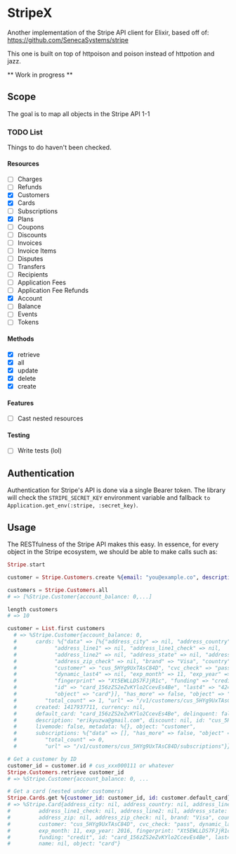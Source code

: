 # StripeX

Another implementation of the Stripe API client for Elixir, based off of: https://github.com/SenecaSystems/stripe

This one is built on top of httpoison and poison instead of httpotion and jazz.

** Work in progress **

## Scope

The goal is to map all objects in the Stripe API 1-1

### TODO List
Things to do haven't been checked.

#### Resources

- [ ] Charges
- [ ] Refunds
- [x] Customers
- [x] Cards
- [ ] Subscriptions
- [x] Plans
- [ ] Coupons
- [ ] Discounts
- [ ] Invoices
- [ ] Invoice Items
- [ ] Disputes
- [ ] Transfers
- [ ] Recipients
- [ ] Application Fees
- [ ] Application Fee Refunds
- [x] Account
- [ ] Balance
- [ ] Events
- [ ] Tokens

#### Methods
- [x] retrieve
- [x] all
- [x] update
- [x] delete
- [x] create

#### Features

- [ ] Cast nested resources

#### Testing

- [ ] Write tests (lol)

## Authentication

Authentication for Stripe's API is done via a single Bearer token. The library will check the `STRIPE_SECRET_KEY` environment variable and fallback `to Application.get_env(:stripe, :secret_key)`.

## Usage

The RESTfulness of the Stripe API makes this easy. In essence, for every object
in the Stripe ecosystem, we should be able to make calls such as:

```Elixir
Stripe.start

customer = Stripe.Customers.create %{email: "you@example.co", description: "whatever", source: "token_1234"}

customers = Stripe.Customers.all
# => [%Stripe.Customer{account_balance: 0,...]

length customers
# => 10

customer = List.first customers
  # => %Stripe.Customer{account_balance: 0,
  #      cards: %{"data" => [%{"address_city" => nil, "address_country" => nil,
  #            "address_line1" => nil, "address_line1_check" => nil,
  #            "address_line2" => nil, "address_state" => nil, "address_zip" => nil,
  #            "address_zip_check" => nil, "brand" => "Visa", "country" => "US",
  #            "customer" => "cus_5HYg9UxTAsC84D", "cvc_check" => "pass",
  #            "dynamic_last4" => nil, "exp_month" => 11, "exp_year" => 2016,
  #            "fingerprint" => "Xt5EWLLDS7FJjR1c", "funding" => "credit",
  #            "id" => "card_156zZS2eZvKYlo2CcevEs4Be", "last4" => "4242", "name" => nil,
  #            "object" => "card"}], "has_more" => false, "object" => "list",
  #         "total_count" => 1, "url" => "/v1/customers/cus_5HYg9UxTAsC84D/cards"},
  #      created: 1417937711, currency: nil,
  #      default_card: "card_156zZS2eZvKYlo2CcevEs4Be", delinquent: false,
  #      description: "erikyuzwa@gmail.com", discount: nil, id: "cus_5HYg9UxTAsC84D",
  #      livemode: false, metadata: %{}, object: "customer",
  #      subscriptions: %{"data" => [], "has_more" => false, "object" => "list",
  #         "total_count" => 0,
  #         "url" => "/v1/customers/cus_5HYg9UxTAsC84D/subscriptions"}}

# Get a customer by ID
customer_id = customer.id # cus_xxx000111 or whatever
Stripe.Customers.retrieve customer_id
# => %Stripe.Customer{account_balance: 0, ...

# Get a card (nested under customers)
Stripe.Cards.get %{customer_id: customer_id, id: customer.default_card}
# => %Stripe.Card{address_city: nil, address_country: nil, address_line1: nil,
#         address_line1_check: nil, address_line2: nil, address_state: nil,
#         address_zip: nil, address_zip_check: nil, brand: "Visa", country: "US",
#         customer: "cus_5HYg9UxTAsC84D", cvc_check: "pass", dynamic_last4: nil,
#         exp_month: 11, exp_year: 2016, fingerprint: "Xt5EWLLDS7FJjR1c",
#         funding: "credit", id: "card_156zZS2eZvKYlo2CcevEs4Be", last4: "4242",
#         name: nil, object: "card"}
```
